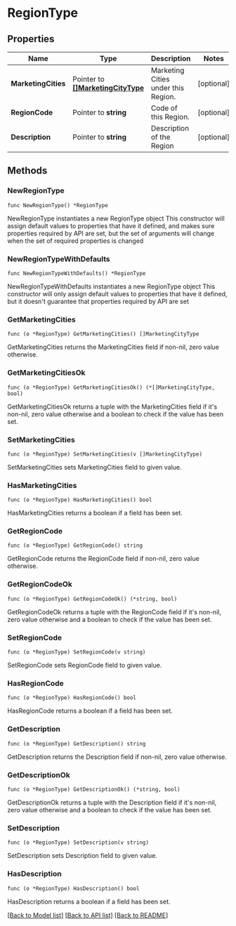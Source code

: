 # RegionType

## Properties

Name | Type | Description | Notes
------------ | ------------- | ------------- | -------------
**MarketingCities** | Pointer to [**[]MarketingCityType**](MarketingCityType.md) | Marketing Cities under this Region. | [optional] 
**RegionCode** | Pointer to **string** | Code of this Region. | [optional] 
**Description** | Pointer to **string** | Description of the Region | [optional] 

## Methods

### NewRegionType

`func NewRegionType() *RegionType`

NewRegionType instantiates a new RegionType object
This constructor will assign default values to properties that have it defined,
and makes sure properties required by API are set, but the set of arguments
will change when the set of required properties is changed

### NewRegionTypeWithDefaults

`func NewRegionTypeWithDefaults() *RegionType`

NewRegionTypeWithDefaults instantiates a new RegionType object
This constructor will only assign default values to properties that have it defined,
but it doesn't guarantee that properties required by API are set

### GetMarketingCities

`func (o *RegionType) GetMarketingCities() []MarketingCityType`

GetMarketingCities returns the MarketingCities field if non-nil, zero value otherwise.

### GetMarketingCitiesOk

`func (o *RegionType) GetMarketingCitiesOk() (*[]MarketingCityType, bool)`

GetMarketingCitiesOk returns a tuple with the MarketingCities field if it's non-nil, zero value otherwise
and a boolean to check if the value has been set.

### SetMarketingCities

`func (o *RegionType) SetMarketingCities(v []MarketingCityType)`

SetMarketingCities sets MarketingCities field to given value.

### HasMarketingCities

`func (o *RegionType) HasMarketingCities() bool`

HasMarketingCities returns a boolean if a field has been set.

### GetRegionCode

`func (o *RegionType) GetRegionCode() string`

GetRegionCode returns the RegionCode field if non-nil, zero value otherwise.

### GetRegionCodeOk

`func (o *RegionType) GetRegionCodeOk() (*string, bool)`

GetRegionCodeOk returns a tuple with the RegionCode field if it's non-nil, zero value otherwise
and a boolean to check if the value has been set.

### SetRegionCode

`func (o *RegionType) SetRegionCode(v string)`

SetRegionCode sets RegionCode field to given value.

### HasRegionCode

`func (o *RegionType) HasRegionCode() bool`

HasRegionCode returns a boolean if a field has been set.

### GetDescription

`func (o *RegionType) GetDescription() string`

GetDescription returns the Description field if non-nil, zero value otherwise.

### GetDescriptionOk

`func (o *RegionType) GetDescriptionOk() (*string, bool)`

GetDescriptionOk returns a tuple with the Description field if it's non-nil, zero value otherwise
and a boolean to check if the value has been set.

### SetDescription

`func (o *RegionType) SetDescription(v string)`

SetDescription sets Description field to given value.

### HasDescription

`func (o *RegionType) HasDescription() bool`

HasDescription returns a boolean if a field has been set.


[[Back to Model list]](../README.md#documentation-for-models) [[Back to API list]](../README.md#documentation-for-api-endpoints) [[Back to README]](../README.md)


